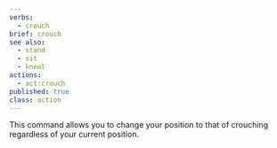 ```yaml
---
verbs: 
  - crouch
brief: crouch
see also: 
  - stand
  - sit
  - kneel
actions:
  - act:crouch
published: true
class: action
---
```


This command allows you to change your position to that of 
crouching regardless of your current position.

